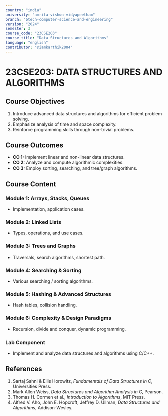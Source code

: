 ```yaml
---
country: "india"
university: "amrita-vishwa-vidyapeetham"
branch: "btech-computer-science-and-engineering"
version: "2024"
semester: 3
course_code: "23CSE203"
course_title: "Data Structures and Algorithms"
language: "english"
contributor: "@iamkarthik2004"
---
```


# 23CSE203: DATA STRUCTURES AND ALGORITHMS

## Course Objectives
1. Introduce advanced data structures and algorithms for efficient problem solving.
2. Emphasize analysis of time and space complexity.
3. Reinforce programming skills through non-trivial problems.

## Course Outcomes
* **CO 1:** Implement linear and non-linear data structures.
* **CO 2:** Analyze and compute algorithmic complexities.
* **CO 3:** Employ sorting, searching, and tree/graph algorithms.

## Course Content

### Module 1: Arrays, Stacks, Queues
* Implementation, application cases.

### Module 2: Linked Lists
* Types, operations, and use cases.

### Module 3: Trees and Graphs
* Traversals, search algorithms, shortest path.

### Module 4: Searching & Sorting
* Various searching / sorting algorithms.

### Module 5: Hashing & Advanced Structures
* Hash tables, collision handling.

### Module 6: Complexity & Design Paradigms
* Recursion, divide and conquer, dynamic programming.

### Lab Component
* Implement and analyze data structures and algorithms using C/C++.

## References
1. Sartaj Sahni & Ellis Horowitz, *Fundamentals of Data Structures in C*, Universities Press.
2. Mark Allen Weiss, *Data Structures and Algorithm Analysis in C*, Pearson.
3. Thomas H. Cormen et al., *Introduction to Algorithms*, MIT Press.
4. Alfred V. Aho, John E. Hopcroft, Jeffrey D. Ullman, *Data Structures and Algorithms*, Addison-Wesley.
